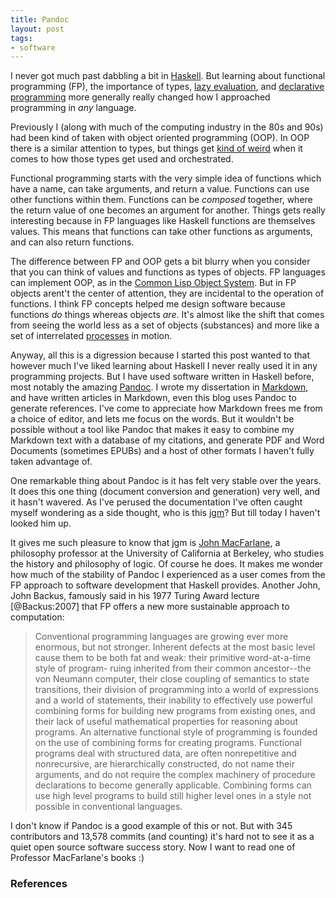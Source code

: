 ```yaml
---
title: Pandoc
layout: post
tags:
- software
---
```


I never got much past dabbling a bit in [Haskell]. But learning about functional
programming (FP), the importance of types, [lazy evaluation], and [declarative
programming] more generally really changed how I approached programming in *any*
language.

Previously I (along with much of the computing industry in the 80s and 90s) had
been kind of taken with object oriented programming (OOP). In OOP there is a
similar attention to types, but things get [kind of weird] when it comes to how
those types get used and orchestrated.

Functional programming starts with the very simple idea of functions which have
a name, can take arguments, and return a value. Functions can use other
functions within them. Functions can be *composed* together, where the return
value of one becomes an argument for another. Things gets really interesting
because in FP languages like Haskell functions are themselves values.  This
means that functions can take other functions as arguments, and can also return
functions.

The difference between FP and OOP gets a bit blurry when you consider that you
can think of values and functions as types of objects. FP languages can
implement OOP, as in the [Common Lisp Object System]. But in FP objects arent't
the center of attention, they are incidental to the operation of functions. I
think FP concepts helped me design software because functions *do* things
whereas objects *are*. It's almost like the shift that comes from seeing the
world less as a set of objects (substances) and more like a set of interrelated
[processes] in motion.

Anyway, all this is a digression because I started this post wanted to that
however much I've liked learning about Haskell I never really used it in any
programming projects. But I have used software written in Haskell before, most
notably the amazing [Pandoc]. I wrote my dissertation in [Markdown], and have
written articles in Markdown, even this blog uses Pandoc to generate references.
I've come to appreciate how Markdown frees me from a choice of editor, and lets
me focus on the words. But it wouldn't be possible without a tool like Pandoc
that makes it easy to combine my Markdown text with a database of my citations,
and generate PDF and Word Documents (sometimes EPUBs) and a host of other
formats I haven't fully taken advantage of.

One remarkable thing about Pandoc is it has felt very stable over the years. It
does this one thing (document conversion and generation) very well, and it
hasn't wavered. As I've perused the documentation I've often caught myself
wondering as a side thought, who is this [jgm]? But till today I haven't looked
him up.

It gives me such pleasure to know that jgm is [John MacFarlane], a philosophy
professor at the University of California at Berkeley, who studies the history
and philosophy of logic. Of course he does. It makes me wonder how much of the
stability of Pandoc I experienced as a user comes from the FP approach to
software development that Haskell provides. Another John, John Backus, famously
said in his 1977 Turing Award lecture [@Backus:2007] that FP offers a new more
sustainable approach to computation:

> Conventional programming languages are growing ever more enormous, but not
> stronger. Inherent defects at the most basic level cause them to be both fat
> and weak: their primitive word-at-a-time style of program- ruing inherited
> from their common  ancestor--the von Neumann computer, their close coupling of
> semantics to state transitions, their division of programming into a world of
> expressions and a world of statements, their inability to effectively use
> powerful combining forms for building new programs from existing ones, and
> their lack of useful mathematical properties for reasoning about programs. An
> alternative functional style of programming is founded on the use of combining
> forms for creating programs. Functional programs deal with structured data,
> are often nonrepetitive and nonrecursive, are hierarchically constructed, do
> not name their arguments, and do not require the complex machinery of
> procedure declarations to become generally applicable. Combining forms can use
> high level programs  to build still higher level ones in a style not possible
> in conventional languages.

I don't know if Pandoc is a good example of this or not. But with 345
contributors and 13,578 commits (and counting) it's hard not to see it as a
quiet open source software success story. Now I want to read one of Professor
MacFarlane's books :)

### References

[declarative programming]: https://en.wikipedia.org/wiki/Declarative_programming
[kind of weird]: https://en.wikipedia.org/wiki/Design_Patterns
[Haskell]: https://en.wikipedia.org/wiki/Haskell_(programming_language)
[processes]: https://en.wikipedia.org/wiki/Process_philosophy
[Pandoc]: https://pandoc.org/
[Markdown]: https://www.markdownguide.org/ 
[jgm]: https://github.com/jgm/
[John MacFarlane]: https://www.johnmacfarlane.net/
[lazy evaluation]: https://en.wikipedia.org/wiki/Lazy_evaluation
[Common Lisp Object System]: https://en.wikipedia.org/wiki/Common_Lisp_Object_System
